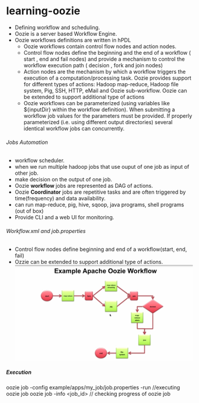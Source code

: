 # learning-oozie

* Defining workflow and scheduling.
* Oozie is a server based Workflow Engine.
* Oozie workflows definitions are written in hPDL
  * Oozie workflows contain control flow nodes and action nodes.
  * Control flow nodes define the beginning and the end of a workflow ( start , end and fail nodes) and provide a mechanism to control the workflow execution path ( decision , fork and join nodes)
  * Action nodes are the mechanism by which a workflow triggers the execution of a computation/processing task. Oozie provides support for different types of actions: Hadoop map-reduce, Hadoop file system, Pig, SSH, HTTP, eMail and Oozie sub-workflow. Oozie can be extended to support additional type of actions
  * Oozie workflows can be parameterized (using variables like ${inputDir} within the workflow definition). When submitting a workflow job values for the parameters must be provided. If properly parameterized (i.e. using different output directories) several identical workflow jobs can concurrently.

###### Jobs Automation
* workflow scheduler.
* when we run multiple hadoop jobs that use ouput of one job as input of other job.
* make decision on the output of one job.
* Oozie **workflow** jobs are represented as DAG of actions.
* Oozie **Coordinator** jobs are repetitive tasks and are often triggered by time(frequency) and data availability.
* can run map-reduce, pig, hive, sqoop, java programs, shell programs (out of box)
* Provide CLI and a web UI for monitoring.

###### Workflow.xml and job.properties
* Control flow nodes define beginning and end of a workflow(start, end, fail)
* Ozzie can be extended to support additional type of actions.
![](ozzie_workflow.JPG)

##### Execution

oozie job -config example/apps/my_job/job.properties -run //executing oozie job
oozie job -info <job_id> // checking progress of oozie job

